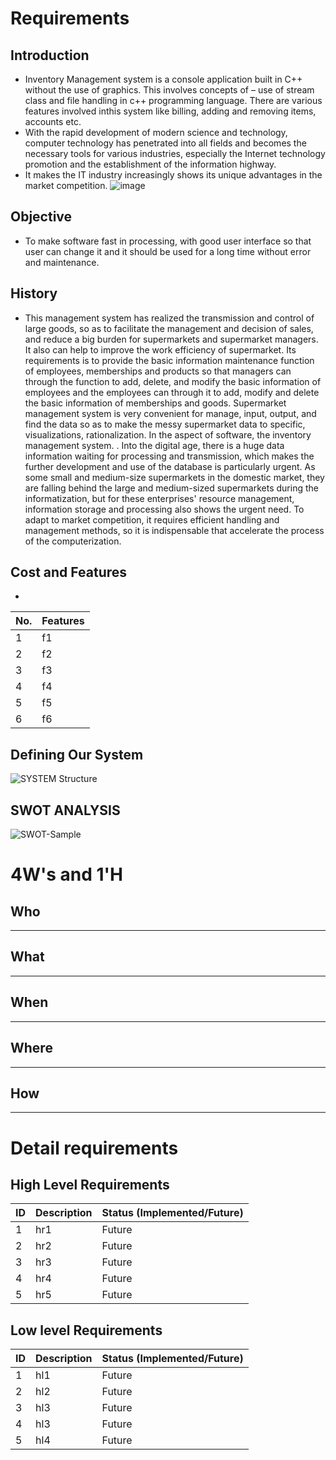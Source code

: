 # Requirements
## Introduction
* Inventory Management system is a console application built in C++ without the use of graphics. This involves concepts of – use of stream class and file handling in c++ programming language. There are various features involved inthis system like billing, adding and removing items, accounts etc.
* With the rapid development of modern science and technology, computer technology has penetrated into all fields and becomes the necessary tools for various industries, especially the Internet technology promotion and the establishment of the information highway. 
* It makes the IT industry increasingly shows its unique advantages in the market competition.
![image](https://user-images.githubusercontent.com/84494228/125299185-88f67080-e346-11eb-8aa4-ebadd81e9886.png)

## Objective
* To make software fast in processing, with good user interface so that user can change it and it should be used for a long time without error and
maintenance.

## History
* This management system has realized the transmission and control of large goods, so as to facilitate the management and decision of sales, and reduce a big burden for
supermarkets and supermarket managers. 
It also can help to improve the work efficiency of supermarket. Its requirements is to provide the basic information maintenance function of employees, memberships and products so that managers can through the function to add, delete, and modify the basic information of employees and the employees can through it to add, modify and delete the basic information of memberships and goods. Supermarket management system is very convenient for manage, input, output, and find the data so as to make the messy supermarket data to specific, visualizations, rationalization. In the aspect of software, the inventory management system.
. Into the digital age, there is a huge data information waiting for processing and transmission, which makes the further development and use of the database is particularly urgent. As some small and medium-size supermarkets in the domestic market, they are falling behind the large and medium-sized supermarkets during the informatization, but for these enterprises' resource management, information storage and processing also shows the urgent need. To adapt to market competition, it requires efficient handling and management methods, so it is indispensable that accelerate the process of the computerization.
 
## Cost and Features


*

No. | Features 
----|--------------------------------
1   |  f1  
2   |  f2 
3   |  f3 
4   |  f4
5   |  f5
6   |  f6

## Defining Our System
![SYSTEM Structure]()

## SWOT ANALYSIS
![SWOT-Sample]()

# 4W&#39;s and 1&#39;H

## Who

** **

## What

** ** 

## When

** ** 

## Where

** **

## How

** ** 

# Detail requirements
## High Level Requirements
ID | Description | Status (Implemented/Future)
---|----------------------|-----------
 1 |  hr1  | Future
 2 |  hr2  | Future
 3 |  hr3  | Future
 4 |  hr4  | Future
 5 |  hr5  | Future
 
##  Low level Requirements
ID | Description | Status (Implemented/Future)
---|---------------------|-----------
 1 |  hl1  | Future
 2 |  hl2  | Future
 3 |  hl3  | Future
 4 |  hl3  | Future
 5 |  hl4  | Future
